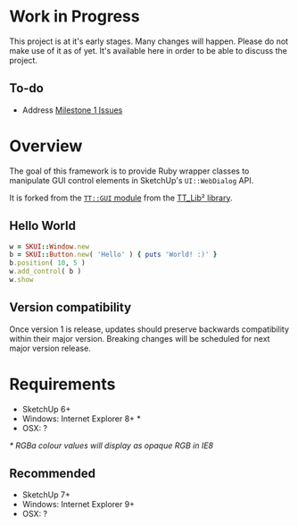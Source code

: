 # Work in Progress

This project is at it's early stages. Many changes will happen. Please do not make use of it as of yet. It's available here in order to be able to discuss the project.

## To-do

* Address [Milestone 1 Issues](https://github.com/thomthom/SKUI/issues?milestone=1&state=open)

# Overview

The goal of this framework is to provide Ruby wrapper classes to manipulate GUI control elements in SketchUp's `UI::WebDialog` API.

It is forked from the [`TT::GUI` module](http://www.thomthom.net/software/sketchup/tt_lib2/doc/TT/GUI.html ) from the [TT_Lib² library](https://bitbucket.org/thomthom/tt-library-2).

## Hello World

```ruby
w = SKUI::Window.new
b = SKUI::Button.new( 'Hello' ) { puts 'World! :)' }
b.position( 10, 5 )
w.add_control( b )
w.show
```

## Version compatibility

Once version 1 is release, updates should preserve backwards compatibility within their major version. Breaking changes will be scheduled for next major version release.

# Requirements

* SketchUp 6+
* Windows: Internet Explorer 8+ *
* OSX: ?

_* RGBa colour values will display as opaque RGB in IE8_

## Recommended

* SketchUp 7+
* Windows: Internet Explorer 9+
* OSX: ?
